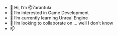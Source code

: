 - 👋 Hi, I’m @7arantula
- 👀 I’m interested in Game Development
- 🌱 I’m currently learning Unreal Engine
- 💞️ I’m looking to collaborate on ... well I don't know
- 📫

<!---
7arantula/7arantula is a ✨ special ✨ repository because its `README.md` (this file) appears on your GitHub profile.
You can click the Preview link to take a look at your changes.
--->
